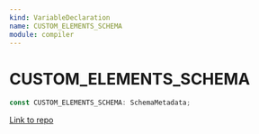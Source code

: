 ```yaml
---
kind: VariableDeclaration
name: CUSTOM_ELEMENTS_SCHEMA
module: compiler
---
```


# CUSTOM_ELEMENTS_SCHEMA

```ts
const CUSTOM_ELEMENTS_SCHEMA: SchemaMetadata;
```

[Link to repo](https://github.com/timdeschryver/angular/blob/master/packages/compiler/src/core.ts#L160-L162)
